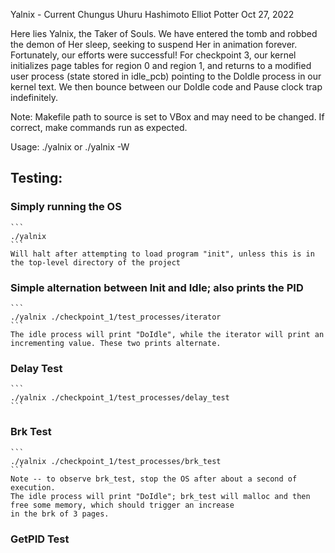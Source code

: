 Yalnix - Current Chungus
Uhuru Hashimoto
Elliot Potter
Oct 27, 2022

Here lies Yalnix, the Taker of Souls. We have entered the tomb and robbed the demon of Her sleep, seeking to suspend Her in animation forever.
Fortunately, our efforts were successful! For checkpoint 3, our kernel initializes page tables for region 0 and region 1, and returns to a
modified user process (state stored in idle_pcb) pointing to the DoIdle process in our kernel text. We then bounce between our DoIdle code
and Pause clock trap indefinitely.

Note: Makefile path to source is set to VBox and may need to be changed. If correct, make commands run as expected.

Usage: ./yalnix or ./yalnix -W

## Testing:

### Simply running the OS
    ```
    ./yalnix
    ```
    Will halt after attempting to load program "init", unless this is in the top-level directory of the project

### Simple alternation between Init and Idle; also prints the PID
    ```
    ./yalnix ./checkpoint_1/test_processes/iterator
    ```
    The idle process will print "DoIdle", while the iterator will print an incrementing value. These two prints alternate.

### Delay Test
    ```
    ./yalnix ./checkpoint_1/test_processes/delay_test
    ```

### Brk Test
    ```
    ./yalnix ./checkpoint_1/test_processes/brk_test
    ```
    Note -- to observe brk_test, stop the OS after about a second of execution.
    The idle process will print "DoIdle"; brk_test will malloc and then free some memory, which should trigger an increase
    in the brk of 3 pages.

### GetPID Test
